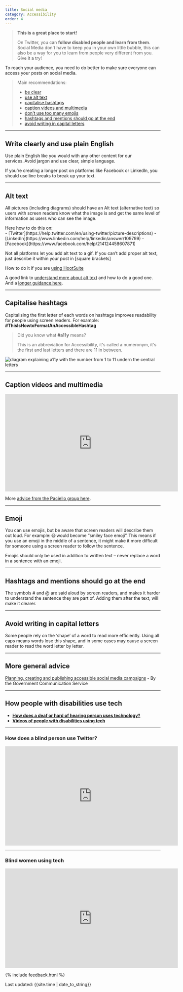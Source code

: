 ```yaml
---
title: Social media
category: Accessibility
order: 4
---
```


> **This is a great place to start!**
>
> On Twitter, you can **follow disabled people and learn from them**. 
> Social Media don't have to keep you in your own little bubble, this can also be a way for you to learn from people very different from you. Give it a try!

To reach your audience, you need to do better to make sure everyone can access your posts on social media. 

<blockquote class="info">
  <p style="margin-bottom: 0">Main recommendations:</p>
  <ul>
    <li><a href="#write-clearly-and-use-plain-english">be clear</a></li>
    <li><a href="#alt-text">use alt text</a></li>
    <li><a href="#capitalise-hashtags">capitalise hashtags</a></li>
    <li><a href="#caption-videos-and-multimedia">caption videos and multimedia</a></li>
    <li><a href="#emoji">don't use too many emojis</a></li>
    <li><a href="#hashtags-and-mentions-should-go-at-the-end">hashtags and mentions should go at the end</a></li>
    <li><a href="#avoid-writing-in-capital-letters">avoid writing in capital letters</a></li>
 </ul>
</blockquote>

<hr class="big">

## Write clearly and use plain English 

Use plain English like you would with any other content for our services. Avoid jargon and use clear, simple language.  

If you’re creating a longer post on platforms like Facebook or LinkedIn, you should use line breaks to break up your text.  

<hr class="big">

## Alt text
All pictures (including diagrams) should have an Alt text (alternative text)  so users with screen readers know what the image is and get the same level of information as users who can see the image. 

<p style="margin-bottom: 0">Here how to do this on:</p>
- [Twitter](https://help.twitter.com/en/using-twitter/picture-descriptions)
- [LinkedIn](https://www.linkedin.com/help/linkedin/answer/109799)
- [Facebook](https://www.facebook.com/help/214124458607871)

Not all platforms let you add alt text to a gif. If you can’t add proper alt text, just describe it within your post in [square brackets]

How to do it if you are [using HootSuite](https://help.hootsuite.com/hc/en-us/articles/204586000-Attach-images-to-messages#3)

A good link to [understand more about alt text](https://axesslab.com/alt-texts/) and how to do a good one. And a [longer guidance here](https://webaim.org/techniques/alttext/).

<hr class="big">

## Capitalise hashtags
Capitalising the first letter of each words on hashtags improves readability for people using screen readers.
For example: **#ThisIsHowtoFormatAnAccessibleHashtag**

> Did you know what **#a11y** means? 
>
> This is an abbreviation for Accessibility, it's called a numeronym, it's the first and last letters and there are 11 in between.

![diagram explaining a11y with the number from 1 to 11 undern the central letters](/inclusion/accessibility/files/a11y.png)

<hr class="big">

## Caption videos and multimedia

<iframe title="Creating captions and subtitles" width="560" height="315" src="https://www.youtube.com/embed/LCZ-cxfxzvk" frameborder="0" allow="accelerometer; autoplay; encrypted-media; gyroscope; picture-in-picture" allowfullscreen></iframe>

More [advice from the Paciello group here](https://developer.paciellogroup.com/blog/2019/07/captions-and-transcripts-and-audio-descriptions-oh-my/).

<hr class="big">

## Emoji
You can use emojis, but be aware that screen readers will describe them out loud. For example: 😃 would become “smiley face emoji”. This means if you use an emoji in the middle of a sentence, it might make it more difficult for someone using a screen reader to follow the sentence.  

Emojis should only be used in addition to written text – never replace a word in a sentence with an emoji.  

<hr class="big">

## Hashtags and mentions should go at the end
The symbols # and @ are said aloud by screen readers, and makes it harder to understand the sentence they are part of. Adding them after the text, will make it clearer.

<hr class="big">

## Avoid writing in capital letters
Some people rely on the ‘shape’ of a word to read more efficiently. Using all caps means words lose this shape, and in some cases may cause a screen reader to read the word letter by letter.  

<hr class="big">

## More general advice
[Planning, creating and publishing accessible social media campaigns](https://gcs.civilservice.gov.uk/guidance/digital-communication/planning-creating-and-publishing-accessible-social-media-campaigns/) - By the Government Communication Service

<hr class="big">

## How people with disabilities use tech

- **[How does a deaf or hard of hearing person uses technology?](https://www.levelaccess.com/understanding-assistive-technology-how-does-a-deaf-or-hard-of-hearing-person-use-technology/)**
- **[Videos of people with disabilities using tech](https://axesslab.com/tech-youtubers/)**

<hr class="big">

### How does a blind person use Twitter?
<iframe title="Using Twitter with a Screen Reader and VoiceOver" width="560" height="322" src="https://www.youtube.com/embed/DgLLti7pCZ0" frameborder="0" allow="accelerometer; autoplay; encrypted-media; gyroscope; picture-in-picture" allowfullscreen></iframe>

<hr class="big">

### Blind women using tech
<iframe title="Some blind women use tech" width="560" height="322" src="https://www.youtube.com/embed/pjb-EbBvikw" frameborder="0" allow="accelerometer; autoplay; encrypted-media; gyroscope; picture-in-picture" allowfullscreen></iframe>


{% include feedback.html %}
<div>Last updated: {{site.time | date_to_string}}</div>
